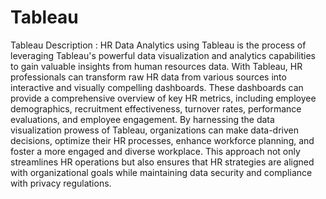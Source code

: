 # Tableau
Tableau Description : HR Data Analytics using Tableau is the process of leveraging Tableau's powerful data visualization and analytics capabilities to gain valuable insights from human resources data. With Tableau, HR professionals can transform raw HR data from various sources into interactive and visually compelling dashboards. These dashboards can provide a comprehensive overview of key HR metrics, including employee demographics, recruitment effectiveness, turnover rates, performance evaluations, and employee engagement. By harnessing the data visualization prowess of Tableau, organizations can make data-driven decisions, optimize their HR processes, enhance workforce planning, and foster a more engaged and diverse workplace. This approach not only streamlines HR operations but also ensures that HR strategies are aligned with organizational goals while maintaining data security and compliance with privacy regulations.


